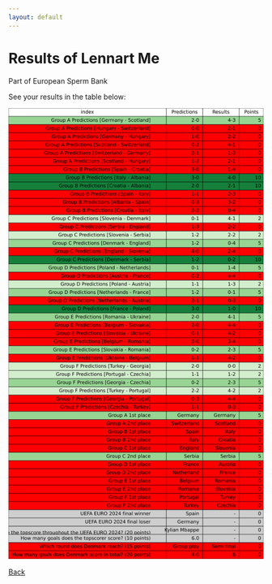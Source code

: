 ```yaml
---
layout: default
---
```


# Results of Lennart Me 
    
Part of European Sperm Bank
    
See your results in the table below:
    
![Lennart Me](./user_plots/Lennart_Me.svg?raw=true)

[Back](https://christianbanggribsvad.github.io/em_spillet.github.io/)